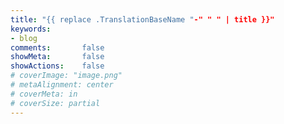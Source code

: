 ```yaml
---
title: "{{ replace .TranslationBaseName "-" " " | title }}"
keywords:
- blog
comments:       false
showMeta:       false
showActions:    false
# coverImage: "image.png"
# metaAlignment: center
# coverMeta: in
# coverSize: partial
---
```


<!-- Content Here -->
